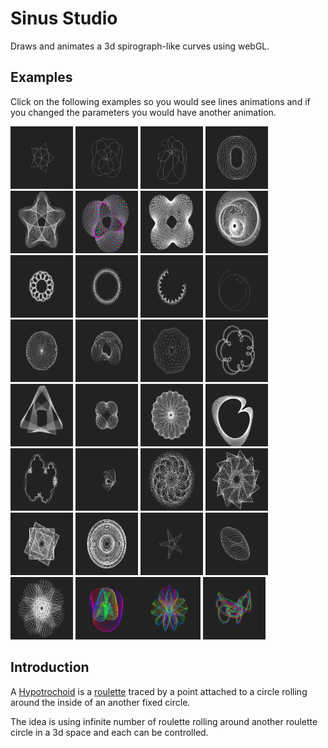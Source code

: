 # Sinus Studio

Draws and animates a 3d spirograph-like curves using webGL.

## Examples
Click on the following examples so you would see lines animations and if you changed the parameters you would have another animation.

[<img src="./examples/twisting star.png"        width="100">](https://fingerpich.github.io/sinus-studio/?EEEE0V3V8V1ZVE1V28V8V0ZZVEZVEZZVE0V0V1V20V20V0ZZ)
[<img src="./examples/bubbles spin.png"         width="100">](https://fingerpich.github.io/sinus-studio/?EEEE0V20V2V1ZVE791V6V10V1ZVE249V1V10V0ZZVEZVEZZVE0V0V1V360V360V0ZZ)
[<img src="./examples/circulate source 3d.png"  width="100">](https://fingerpich.github.io/sinus-studio/?EEEE0V20V2V0ZVE0V6V10V1ZVE1520V1V10V0ZZVEE614V5V10V0ZZVEZZVE0V0V1V360V360V0ZZ)
[<img src="./examples/spining two galaxy.png"   width="100">](https://fingerpich.github.io/sinus-studio/?EEEE0V3V7V0ZVE2484V73V2V0ZVE1223V19V16V1ZZVEZVEZZVE0V0V1V360V360V0ZZ)
[<img src="./examples/swirl star.png"           width="100">](https://fingerpich.github.io/sinus-studio/?EEEE0V2V7V0ZVE0V212V24V1ZZVEZVEZZVE0V0V1V320V320V0ZZ)
[<img src="./examples/animate RGB circles.png"  width="100">](https://fingerpich.github.io/sinus-studio/?EEEE0V91V10V0ZVE0V120V7V1ZZVEZVEZZVE0V1V1V360V360V0ZZ)
[<img src="./examples/infinite.png"             width="100">](https://fingerpich.github.io/sinus-studio/?EEEE0V91V10V0ZVE0V120V7V1ZZVEZVEZZVE0V0V1V273V364V0ZZ)
[<img src="./examples/multiverse.png"           width="100">](https://fingerpich.github.io/sinus-studio/?EEEE0V90V3V0ZVE61405V1V5V0ZVE0V91V8V1ZZVEZVEZZVE0V0V1V360V360V0ZZ)
[<img src="./examples/rose.png"                 width="100">](https://fingerpich.github.io/sinus-studio/?EEEE0V91V3V0ZVE0V7V7V1ZZVEZVEZZVE0V0V1V360V360V0ZZ)
[<img src="./examples/fencing.png"              width="100">](https://fingerpich.github.io/sinus-studio/?EEEE0V3V16V0ZVE0V165V3V1ZZVEZVEZZVE0V0V1V320V320V0ZZ)
[<img src="./examples/fence drawing.png"        width="100">](https://fingerpich.github.io/sinus-studio/?EEEE0V1V16V0ZVE90V171V3V0ZZVEZVEZZVE0V0V1V136V320V1ZZ)
[<img src="./examples/motion signature.png"     width="100">](https://fingerpich.github.io/sinus-studio/?EEEE0V11V10V0ZZVEE2190V6V10V0ZZVEE0V5V10V1ZZZVE0V0V1V194V360V1ZZ)
[<img src="./examples/rotate cubes.png"         width="100">](https://fingerpich.github.io/sinus-studio/?EEEE0V11V10V0ZVE0V40V10V1ZZVEZVEZZVE0V0V1V360V360V0ZZ)
[<img src="./examples/guess how it will complete.png"   width="100">](https://fingerpich.github.io/sinus-studio/?EEEE0V47V10V1ZVE3599V187V2V0ZVE3604V1V7V0ZZVEZVEZZVE0V0V1V74V3600V1ZZ)
[<img src="./examples/pool.png"   width="100">](https://fingerpich.github.io/sinus-studio/?EEEE706V10V13V0ZVE3850V206V1V0ZVE0V21V10V1ZZVEZVEZZVE0V0V1V320V320V0ZZ)
[<img src="./examples/twisting rose.png"   width="100">](https://fingerpich.github.io/sinus-studio/?EEEE372V84V6V0ZVE0V7V3V1ZVE1472V14V18V0ZZVEZVEZZVE0V0V1V360V360V0ZZ)
[<img src="./examples/triangle_completion.png"   width="100">](https://fingerpich.github.io/sinus-studio/?EEEE1419V105V10V0ZVE0V157V7V1ZZVEZVEZZVE0V0V1V327V419V1ZZ)
[<img src="./examples/gravity.png"   width="100">](https://fingerpich.github.io/sinus-studio/?EEEE0V91V4V1ZVE64939V20V10V0ZVE0V11V2V1ZZVEZVEZZVE0V0V1V3600V3600V0ZZ)
[<img src="./examples/order and chaos.png"   width="100">](https://fingerpich.github.io/sinus-studio/?EEEE98V1V13V0ZVE0V148V12V1ZZVEZVEZZVE0V0V1V1000V900V0ZZ)
[<img src="./examples/interesting.png"   width="100">](https://fingerpich.github.io/sinus-studio/?EEEE5490V47V18V0ZVE0V179V3V1ZVE0V94V13V1ZZVEZVEZZVE0V0V1V186V320V1ZZ)
[<img src="./examples/cloud.png"   width="100">](https://fingerpich.github.io/sinus-studio/?EEEE0V1V19V0ZVE0V173V3V1ZZVEE145V5V6V0ZVE0V2V5V1ZZVEZZVE0V0V1V320V320V0ZZ)
[<img src="./examples/rotating squars.png"   width="100">](https://fingerpich.github.io/sinus-studio/?EEEE440V89V3V0ZVE61480V2V5V0ZVE0V92V8V1ZZVEZVEZZVE0V0V1V60V360V0ZZ)
[<img src="./examples/regularity and chaos.png"   width="100">](https://fingerpich.github.io/sinus-studio/?EEEE5441V14V16V0ZVE0V168V3V1ZVE0V91V13V1ZZVEZVEZZVE0V0V1V320V320V0ZZ)
[<img src="./examples/diafragma.png"   width="100">](https://fingerpich.github.io/sinus-studio/?EEEE5441V14V16V0ZVE0V168V3V1ZVE0V97V13V1ZZVEZVEZZVE0V0V1V320V320V0ZZ)
[<img src="./examples/hypnotism.png"   width="100">](https://fingerpich.github.io/sinus-studio/?EEEE831V89V3V0ZVE67558V87V5V0ZVE0V93V7V1ZZVEZVEZZVE0V0V1V360V360V0ZZ)
[<img src="./examples/circles.png"   width="100">](https://fingerpich.github.io/sinus-studio/?EEEE1750V186V10V0ZVE2820V188V6V0ZVE90V182V10V0ZZVEZVEZZVE0V0V1V270V5001V1ZZ)
[<img src="./examples/star5.png"   width="100">](https://fingerpich.github.io/sinus-studio/?EEEE6425V26V9V0ZVE0V31V8V1ZZVEZVEZZVE0V0V1V20V20V0ZZ)
[<img src="./examples/3d-rotor.png"   width="100">](https://fingerpich.github.io/sinus-studio/?EEEE5482V19V8V0ZVE0V19V8V1ZZVEE0V16V6V1ZVE4872V19V6V0ZZVEE0V16V5V1ZVE4555V19V6V0ZZZVE0V0V0V3601V3601V0ZZ)
[<img src="./examples/star born.png"   width="100">](https://fingerpich.github.io/sinus-studio/?EEEE5441V171V16V0ZVE0V168V3V1ZVE0V91V13V1ZZVEZVEZZVE0V0V1V320V320V0ZZ)
[<img src="./examples/lsd.png"   width="100">](https://fingerpich.github.io/sinus-studio/?EEEE4910V177V10V0ZZVEE0V90V10V1ZZVEE0V89V10V1ZZZVE0V1V1V5000V5000V0ZZ)[<img src="./examples/colored-spider.png"   width="100">](https://fingerpich.github.io/sinus-studio/?EEEE5298V177V10V0ZZVEE0V178V10V1ZZVEE0V148V10V1ZZZVE0V1V1V419V5000V1ZZ)
[<img src="./examples/colored-rope.png"   width="100">](https://fingerpich.github.io/sinus-studio/?EEEE0V15V7V1ZVE0V61V2V1ZZVEE2120V135V10V0ZVE0V45V10V1ZZVEE0V45V10V1ZVE90V90V10V0ZVE90V75V10V0ZZZVE0V1V1V3600V3600V0ZZ)

## Introduction

A [Hypotrochoid](http://mathworld.wolfram.com/Hypotrochoid.html) is a 
[roulette](http://mathworld.wolfram.com/Roulette.html) traced by a point
 attached to a circle rolling around the inside of an another fixed circle.

The idea is using infinite number of roulette rolling around another 
roulette circle in a 3d space and each can be controlled.
